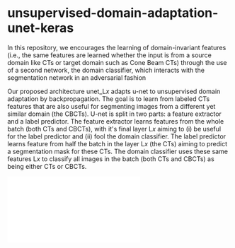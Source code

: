 # unsupervised-domain-adaptation-unet-keras

In this repository, we encourages the learning of domain-invariant features (i.e., the same features are learned whether the input is from a source domain like CTs or target domain such as Cone Beam CTs) through the use of a second network, the domain classifier, which interacts with the segmentation network in an adversarial fashion

Our proposed architecture unet\_L$x$ adapts u-net to unsupervised domain adaptation by backpropagation. The goal is to learn from labeled CTs features that are also useful for segmenting images from a different yet similar domain (the CBCTs). U-net is split in two parts: a feature extractor and a label predictor. The feature extractor learns features from the whole batch (both CTs and CBCTs), with it's final layer L$x$ aiming to (i) be useful for the label predictor and (ii) fool the domain classifier. The label predictor learns feature from half the batch in the layer L$x$ (the CTs) aiming to predict a segmentation mask for these CTs. The domain classifier uses these same features L$x$ to classify all images in the batch (both CTs and CBCTs) as being either CTs or CBCTs.

![alt text](unet_L9_cropped.pdf)

